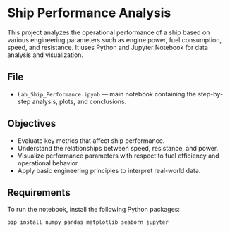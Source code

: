 #  Ship Performance Analysis

This project analyzes the operational performance of a ship based on various engineering parameters such as engine power, fuel consumption, speed, and resistance. It uses Python and Jupyter Notebook for data analysis and visualization.

## File

- `Lab_Ship_Performance.ipynb` — main notebook containing the step-by-step analysis, plots, and conclusions.

## Objectives

- Evaluate key metrics that affect ship performance.
- Understand the relationships between speed, resistance, and power.
- Visualize performance parameters with respect to fuel efficiency and operational behavior.
- Apply basic engineering principles to interpret real-world data.

##  Requirements

To run the notebook, install the following Python packages:

```bash
pip install numpy pandas matplotlib seaborn jupyter
